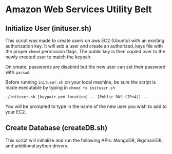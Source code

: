 Amazon Web Services Utility Belt
================================

Initialize User (inituser.sh)
-----------------------------
This script was made to create users on aws EC2 (Ubuntu) with an existing authorization 
key. It will add a user and create an authorized_keys file with the proper ``chmod`` 
permission flags. The public key is then copied over to the newly created user to match the keypair.

On create, passwords are disabled but the new user can set their password with ``passwd``.

Before running ``inituser.sh`` on your local machine, be sure the script is made 
executable by typing in ``chmod +x inituser.sh``

``./inituser.sh [keypair.pem location]... [Public DNS (IPv4)]...``

You will be prompted to type in the name of the new user you wish to add to your EC2.

Create Database (createDB.sh)
-----------------------------
This script will initialize and run the following APIs:
MongoDB, BigchainDB, and additional python drivers.
